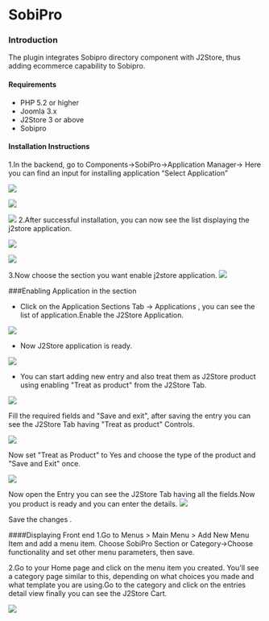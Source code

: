 # SobiPro

### Introduction
The plugin integrates Sobipro directory component with J2Store, thus adding ecommerce capability to Sobipro. 

#### Requirements
* PHP 5.2 or higher
* Joomla 3.x
* J2Store 3 or above
* Sobipro

#### Installation Instructions 
1.In the backend, go to Components->SobiPro->Application Manager-> Here you can find an input for installing application  “Select Application”

![](sobipro_step_1.png)


![](sobipro_step_2.png)

![](sobipro_step_3.png)
2.After successful installation, you can now see the list displaying the j2store application.

![](step_6.png)

![](step_7.png)


3.Now choose the section you want enable j2store application.
![](step_8.png)

###Enabling Application in the section
* Click on the Application Sections Tab -> Applications ,   you can see the list of application.Enable the J2Store   Application. 

![](step_12.png)

* Now J2Store application is ready.
 
![](step_13.png)

* You can start adding new entry and also treat them as J2Store product using enabling "Treat as product" from the J2Store Tab.

![](step_13_a.png)

Fill the required fields and  "Save and exit", after  saving the entry you can see the J2Store Tab having "Treat as product" Controls.

![](step_17_b.png)

Now set "Treat as Product" to Yes and choose the type of the product and "Save and Exit" once.

![](step_17_c.png)

Now open the Entry you can see the J2Store Tab having all the fields.Now you product is ready and you can enter the details.
![](step_17_d.png)

Save the changes .

####Displaying Front end
1.Go to Menus > Main Menu > Add New Menu Item and add a menu item. Choose SobiPro Section or Category->Choose functionality and set other menu parameters, then save.


2.Go to your Home page and click on the menu item you created. You'll see a category page similar to this, depending on what choices you made and what template you are using.Go to the category and click on the entries detail view finally you can see the J2Store Cart.

![](final_product_display.png)







